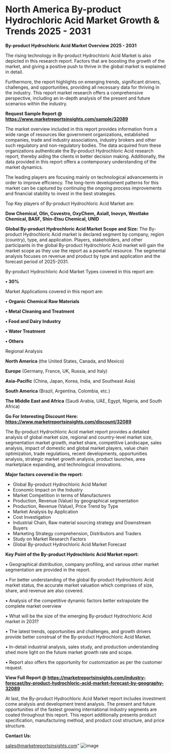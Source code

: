  # North America By-product Hydrochloric Acid Market Growth & Trends 2025 - 2031

<Strong> By-product Hydrochloric Acid Market Overview 2025 - 2031</strong>

The rising technology in By-product Hydrochloric Acid Market is also depicted in this research report. Factors that are boosting the growth of the market, and giving a positive push to thrive in the global market is explained in detail.

Furthermore, the report highlights on emerging trends, significant drivers, challenges, and opportunities, providing all necessary data for thriving in the industry. This report market research offers a comprehensive perspective, including an in-depth analysis of the present and future scenarios within the industry.

<strong>Request Sample Report @ <a href=https://www.marketreportsinsights.com/sample/32089>https://www.marketreportsinsights.com/sample/32089</a></strong>

The market overview included in this report provides information from a wide range of resources like government organizations, established companies, trade and industry associations, industry brokers and other such regulatory and non-regulatory bodies. The data acquired from these organizations authenticate the By-product Hydrochloric Acid research report, thereby aiding the clients in better decision making. Additionally, the data provided in this report offers a contemporary understanding of the market dynamics.

The leading players are focusing mainly on technological advancements in order to improve efficiency. The long-term development patterns for this market can be captured by continuing the ongoing process improvements and financial stability to invest in the best strategies.

Top Key players of By-product Hydrochloric Acid Market are:

<strong>Dow Chemical, Olin, Covestro, OxyChem, Axiall, Inovyn, Westlake Chemical, BASF, Shin-Etsu Chemical, UNID</strong>

<strong><b>Global By-product Hydrochloric Acid Market Scope and Size:</b></strong>
The By-product Hydrochloric Acid market is declared segment by company, region (country), type, and application. Players, stakeholders, and other participants in the global By-product Hydrochloric Acid market will gain the market scope as they use the report as a powerful resource. The segmental analysis focuses on revenue and product by type and application and the forecast period of 2025-2031.

By-product Hydrochloric Acid Market Types covered in this report are:

<strong>• 30%</strong>

Market Applications covered in this report are:

<strong>• Organic Chemical Raw Materials

• Metal Cleaning and Treatment

• Food and Dairy Industry

• Water Treatment

• Others</strong> 

Regional Analysis

<strong>North America</strong> (the United States, Canada, and Mexico)

<strong>Europe</strong> (Germany, France, UK, Russia, and Italy)

<strong>Asia-Pacific</strong> (China, Japan, Korea, India, and Southeast Asia)

<strong>South America</strong> (Brazil, Argentina, Colombia, etc.)

<strong>The Middle East and Africa</strong> (Saudi Arabia, UAE, Egypt, Nigeria, and South Africa)

<strong>Go For Interesting Discount Here: <a href=https://www.marketreportsinsights.com/discount/32089>https://www.marketreportsinsights.com/discount/32089</a></strong>

The By-product Hydrochloric Acid market report provides a detailed analysis of global market size, regional and country-level market size, segmentation market growth, market share, competitive Landscape, sales analysis, impact of domestic and global market players, value chain optimization, trade regulations, recent developments, opportunities analysis, strategic market growth analysis, product launches, area marketplace expanding, and technological innovations.

<strong><b>Major factors covered in the report:</b></strong>
<ul>
  <li>Global By-product Hydrochloric Acid Market </li>
  <li>Economic Impact on the Industry</li>
  <li>Market Competition in terms of Manufacturers</li>
  <li>Production, Revenue (Value) by geographical segmentation</li>
  <li>Production, Revenue (Value), Price Trend by Type</li>
  <li>Market Analysis by Application</li>
  <li>Cost Investigation</li>
  <li>Industrial Chain, Raw material sourcing strategy and Downstream Buyers</li>
  <li>Marketing Strategy comprehension, Distributors and Traders</li>
  <li>Study on Market Research Factors</li>
  <li>Global By-product Hydrochloric Acid Market Forecast</li>
</ul>

<strong><b>Key Point of the By-product Hydrochloric Acid Market report:</b></strong>

• Geographical distribution, company profiling, and various other market segmentation are provided in the report.

• For better understanding of the global By-product Hydrochloric Acid market status, the accurate market valuation which comprises of size, share, and revenue are also covered.

• Analysis of the competitive dynamic factors better extrapolate the complete market overview

• What will be the size of the emerging By-product Hydrochloric Acid market in 2031?

• The latest trends, opportunities and challenges, and growth drivers provide better construal of the By-product Hydrochloric Acid Market.

• In-detail industrial analysis, sales study, and production understanding shed more light on the future market growth rate and scope.

• Report also offers the opportunity for customization as per the customer request.

<strong><b>View Full Report @ <a href=https://marketreportsinsights.com/industry-forecast/by-product-hydrochloric-acid-market-forecast-by-geography-32089>https://marketreportsinsights.com/industry-forecast/by-product-hydrochloric-acid-market-forecast-by-geography-32089</a></b></strong>


At last, the By-product Hydrochloric Acid Market report includes investment come analysis and development trend analysis. The present and future opportunities of the fastest growing international industry segments are coated throughout this report. This report additionally presents product specification, manufacturing method, and product cost structure, and price structure.

<strong>Contact Us:</strong>

sales@marketreportsinsights.com"
![image](https://github.com/user-attachments/assets/b1dbb321-cb20-438f-819f-bd64b4550f71)
